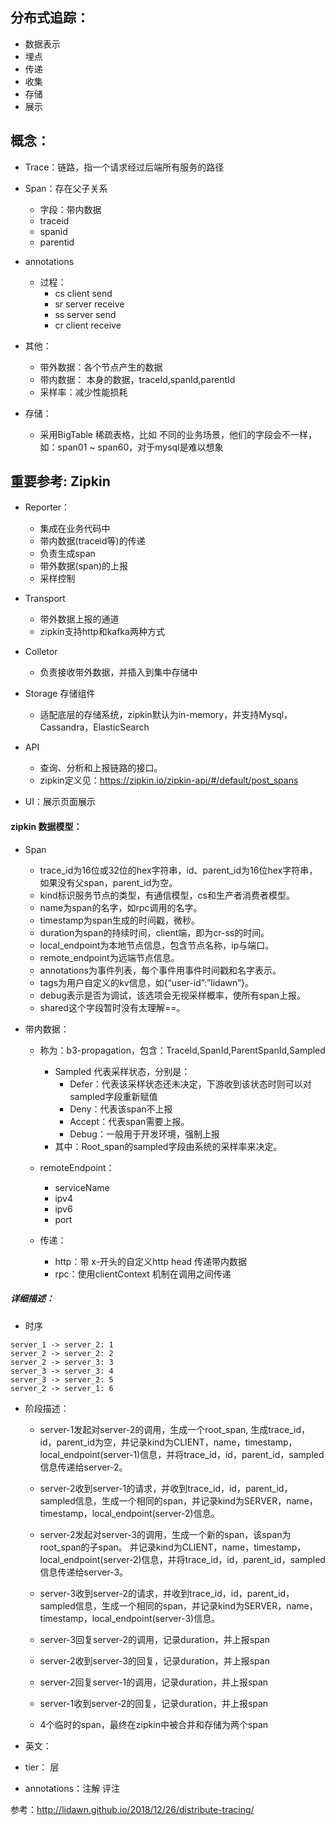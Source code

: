 ## 分布式追踪：
- 数据表示
- 埋点
- 传递
- 收集
- 存储
- 展示

## 概念：
- Trace：链路，指一个请求经过后端所有服务的路径
- Span：存在父子关系
    - 字段：带内数据
    - traceid
    - spanid
    - parentid

- annotations
    - 过程：
        - cs client send
        - sr server receive
        - ss server send
        - cr client receive

- 其他：
    - 带外数据：各个节点产生的数据
    - 带内数据： 本身的数据，traceId,spanId,parentId
    - 采样率：减少性能损耗

- 存储：
    - 采用BigTable 稀疏表格，比如 不同的业务场景，他们的字段会不一样，如：span01 ~ span60，对于mysql是难以想象

## 重要参考: Zipkin
- Reporter：
    - 集成在业务代码中
    - 带内数据(traceid等)的传递
    - 负责生成span
    - 带外数据(span)的上报
    - 采样控制

- Transport
    - 带外数据上报的通道
    - zipkin支持http和kafka两种方式

- Colletor
    - 负责接收带外数据，并插入到集中存储中

- Storage 存储组件
    - 适配底层的存储系统，zipkin默认为in-memory，并支持Mysql，Cassandra，ElasticSearch

- API
    - 查询、分析和上报链路的接口。
    - zipkin定义见：https://zipkin.io/zipkin-api/#/default/post_spans

- UI：展示页面展示

#### zipkin 数据模型：
- Span
    - trace_id为16位或32位的hex字符串，id、parent_id为16位hex字符串， 如果没有父span，parent_id为空。
    - kind标识服务节点的类型，有通信模型，cs和生产者消费者模型。
    - name为span的名字，如rpc调用的名字。
    - timestamp为span生成的时间戳，微秒。
    - duration为span的持续时间，client端，即为cr-ss的时间。
    - local_endpoint为本地节点信息，包含节点名称，ip与端口。
    - remote_endpoint为远端节点信息。
    - annotations为事件列表，每个事件用事件时间戳和名字表示。
    - tags为用户自定义的kv信息，如{“user-id”:”lidawn”}。
    - debug表示是否为调试，该选项会无视采样概率，使所有span上报。
    - shared这个字段暂时没有太理解==。

- 带内数据：
    - 称为：b3-propagation，包含：TraceId,SpanId,ParentSpanId,Sampled
        - Sampled 代表采样状态，分别是：
            - Defer：代表该采样状态还未决定，下游收到该状态时则可以对sampled字段重新赋值
            - Deny：代表该span不上报
            - Accept：代表span需要上报。
            - Debug：一般用于开发环境，强制上报
        - 其中：Root_span的sampled字段由系统的采样率来决定。

    - remoteEndpoint：
        - serviceName
        - ipv4
        - ipv6
        - port

    - 传递：
        - http：带 x-开头的自定义http head 传递带内数据
        - rpc：使用clientContext 机制在调用之间传递

##### 详细描述：
- 时序
```sequence
server_1 -> server_2: 1
server_2 -> server_2: 2
server_2 -> server_3: 3
server_3 -> server_3: 4
server_3 -> server_2: 5
server_2 -> server_1: 6
```

- 阶段描述：
    - server-1发起对server-2的调用，生成一个root_span, 生成trace_id，id，parent_id为空，并记录kind为CLIENT，name，timestamp，local_endpoint(server-1)信息，并将trace_id，id，parent_id，sampled信息传递给server-2。

    - server-2收到server-1的请求，并收到trace_id，id，parent_id，sampled信息，生成一个相同的span，并记录kind为SERVER，name，timestamp，local_endpoint(server-2)信息。

    - server-2发起对server-3的调用，生成一个新的span，该span为root_span的子span。 并记录kind为CLIENT，name，timestamp，local_endpoint(server-2)信息，并将trace_id，id，parent_id，sampled信息传递给server-3。
    - server-3收到server-2的请求，并收到trace_id，id，parent_id，sampled信息，生成一个相同的span，并记录kind为SERVER，name，timestamp，local_endpoint(server-3)信息。
    - server-3回复server-2的调用，记录duration，并上报span
    - server-2收到server-3的回复，记录duration，并上报span
    - server-2回复server-1的调用，记录duration，并上报span
    - server-1收到server-2的回复，记录duration，并上报span
    - 4个临时的span，最终在zipkin中被合并和存储为两个span

- 英文：
- tier： 层
- annotations：注解 评注

参考：http://lidawn.github.io/2018/12/26/distribute-tracing/
